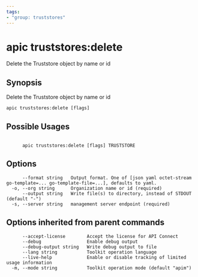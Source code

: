 ```yaml
---
tags:
- "group: truststores"
---
```

# apic truststores:delete

Delete the Truststore object by name or id

## Synopsis

Delete the Truststore object by name or id

```
apic truststores:delete [flags]
```

## Possible Usages

```

      apic truststores:delete [flags] TRUSTSTORE

```

## Options

```
      --format string   Output format. One of [json yaml octet-stream go-template=... go-template-file=...], defaults to yaml.
  -o, --org string      Organization name or id (required)
      --output string   Write file(s) to directory, instead of STDOUT (default "-")
  -s, --server string   management server endpoint (required)
```

## Options inherited from parent commands

```
      --accept-license        Accept the license for API Connect
      --debug                 Enable debug output
      --debug-output string   Write debug output to file
      --lang string           Toolkit operation language
      --live-help             Enable or disable tracking of limited usage information
  -m, --mode string           Toolkit operation mode (default "apim")
```
